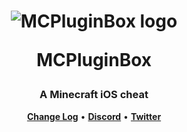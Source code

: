 <h1 align="center">
    <img src="https://avatars.githubusercontent.com/u/114239186?s=100&v=4" alt="MCPluginBox logo">
    <p>MCPluginBox</p>
</h1>
<h3 align="center">A Minecraft iOS cheat</h3>
<p align="center">
    <strong><a href="CHANGELOG.md">Change Log</a></strong>
    •
    <strong><a href="https://discord.gg/4S3yUMxuQH">Discord</a></strong>
    •
    <strong><a href="https://twitter.com/palera1n">Twitter</a></strong>
</p>
